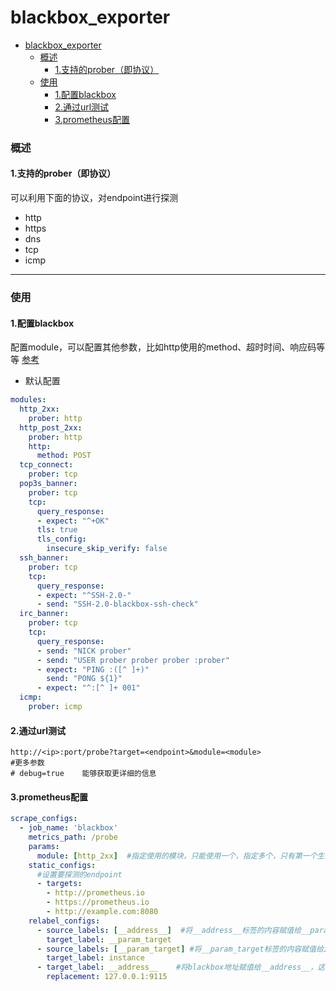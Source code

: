 # blackbox_exporter

<!-- @import "[TOC]" {cmd="toc" depthFrom=1 depthTo=6 orderedList=false} -->
<!-- code_chunk_output -->

- [blackbox_exporter](#blackbox_exporter)
    - [概述](#概述)
      - [1.支持的prober（即协议）](#1支持的prober即协议)
    - [使用](#使用)
      - [1.配置blackbox](#1配置blackbox)
      - [2.通过url测试](#2通过url测试)
      - [3.prometheus配置](#3prometheus配置)

<!-- /code_chunk_output -->

### 概述

#### 1.支持的prober（即协议）
可以利用下面的协议，对endpoint进行探测
* http
* https
* dns
* tcp
* icmp

***

### 使用

#### 1.配置blackbox
配置module，可以配置其他参数，比如http使用的method、超时时间、响应码等等
[参考](https://github.com/prometheus/blackbox_exporter/blob/master/example.yml)

* 默认配置

```yaml
modules:
  http_2xx:
    prober: http
  http_post_2xx:
    prober: http
    http:
      method: POST
  tcp_connect:
    prober: tcp
  pop3s_banner:
    prober: tcp
    tcp:
      query_response:
      - expect: "^+OK"
      tls: true
      tls_config:
        insecure_skip_verify: false
  ssh_banner:
    prober: tcp
    tcp:
      query_response:
      - expect: "^SSH-2.0-"
      - send: "SSH-2.0-blackbox-ssh-check"
  irc_banner:
    prober: tcp
    tcp:
      query_response:
      - send: "NICK prober"
      - send: "USER prober prober prober :prober"
      - expect: "PING :([^ ]+)"
        send: "PONG ${1}"
      - expect: "^:[^ ]+ 001"
  icmp:
    prober: icmp
```

#### 2.通过url测试
```shell
http://<ip>:port/probe?target=<endpoint>&module=<module>
#更多参数
# debug=true    能够获取更详细的信息
```

#### 3.prometheus配置
```yaml
scrape_configs:
  - job_name: 'blackbox'
    metrics_path: /probe
    params:
      module: [http_2xx]  #指定使用的模块，只能使用一个，指定多个，只有第一个生效
    static_configs:
      #设置要探测的endpoint
      - targets:
        - http://prometheus.io
        - https://prometheus.io
        - http://example.com:8080
    relabel_configs:
      - source_labels: [__address__]  #将__address__标签的内容赋值给__param_target标签，因为这里的__address__是需要探测的地址，不是blackbox的地址
        target_label: __param_target
      - source_labels: [__param_target] #将__param_target标签的内容赋值给instance标签，便于用户识别
        target_label: instance
      - target_label: __address__    #将blackbox地址赋值给__address__，这样才能访问blackbox获取相应的数据
        replacement: 127.0.0.1:9115  
```
